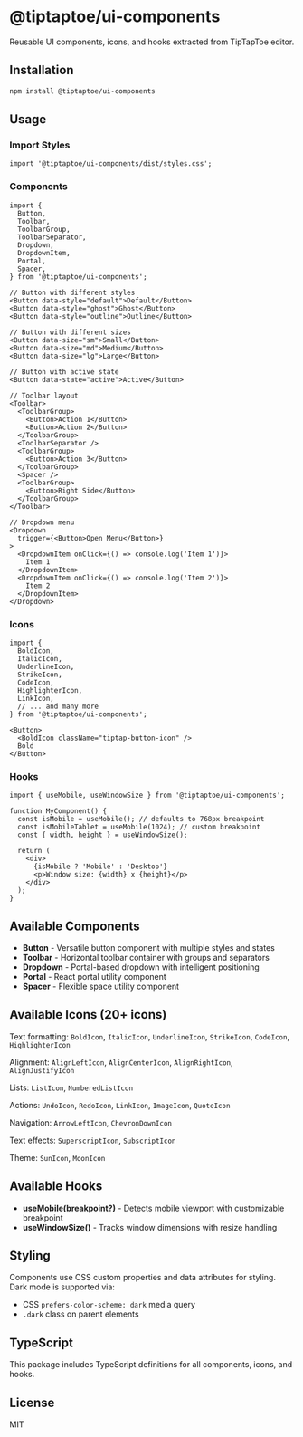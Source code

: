 # @tiptaptoe/ui-components

Reusable UI components, icons, and hooks extracted from TipTapToe editor.

## Installation

```bash
npm install @tiptaptoe/ui-components
```

## Usage

### Import Styles

```tsx
import '@tiptaptoe/ui-components/dist/styles.css';
```

### Components

```tsx
import {
  Button,
  Toolbar,
  ToolbarGroup,
  ToolbarSeparator,
  Dropdown,
  DropdownItem,
  Portal,
  Spacer,
} from '@tiptaptoe/ui-components';

// Button with different styles
<Button data-style="default">Default</Button>
<Button data-style="ghost">Ghost</Button>
<Button data-style="outline">Outline</Button>

// Button with different sizes
<Button data-size="sm">Small</Button>
<Button data-size="md">Medium</Button>
<Button data-size="lg">Large</Button>

// Button with active state
<Button data-state="active">Active</Button>

// Toolbar layout
<Toolbar>
  <ToolbarGroup>
    <Button>Action 1</Button>
    <Button>Action 2</Button>
  </ToolbarGroup>
  <ToolbarSeparator />
  <ToolbarGroup>
    <Button>Action 3</Button>
  </ToolbarGroup>
  <Spacer />
  <ToolbarGroup>
    <Button>Right Side</Button>
  </ToolbarGroup>
</Toolbar>

// Dropdown menu
<Dropdown
  trigger={<Button>Open Menu</Button>}
>
  <DropdownItem onClick={() => console.log('Item 1')}>
    Item 1
  </DropdownItem>
  <DropdownItem onClick={() => console.log('Item 2')}>
    Item 2
  </DropdownItem>
</Dropdown>
```

### Icons

```tsx
import {
  BoldIcon,
  ItalicIcon,
  UnderlineIcon,
  StrikeIcon,
  CodeIcon,
  HighlighterIcon,
  LinkIcon,
  // ... and many more
} from '@tiptaptoe/ui-components';

<Button>
  <BoldIcon className="tiptap-button-icon" />
  Bold
</Button>
```

### Hooks

```tsx
import { useMobile, useWindowSize } from '@tiptaptoe/ui-components';

function MyComponent() {
  const isMobile = useMobile(); // defaults to 768px breakpoint
  const isMobileTablet = useMobile(1024); // custom breakpoint
  const { width, height } = useWindowSize();

  return (
    <div>
      {isMobile ? 'Mobile' : 'Desktop'}
      <p>Window size: {width} x {height}</p>
    </div>
  );
}
```

## Available Components

- **Button** - Versatile button component with multiple styles and states
- **Toolbar** - Horizontal toolbar container with groups and separators
- **Dropdown** - Portal-based dropdown with intelligent positioning
- **Portal** - React portal utility component
- **Spacer** - Flexible space utility component

## Available Icons (20+ icons)

Text formatting: `BoldIcon`, `ItalicIcon`, `UnderlineIcon`, `StrikeIcon`, `CodeIcon`, `HighlighterIcon`

Alignment: `AlignLeftIcon`, `AlignCenterIcon`, `AlignRightIcon`, `AlignJustifyIcon`

Lists: `ListIcon`, `NumberedListIcon`

Actions: `UndoIcon`, `RedoIcon`, `LinkIcon`, `ImageIcon`, `QuoteIcon`

Navigation: `ArrowLeftIcon`, `ChevronDownIcon`

Text effects: `SuperscriptIcon`, `SubscriptIcon`

Theme: `SunIcon`, `MoonIcon`

## Available Hooks

- **useMobile(breakpoint?)** - Detects mobile viewport with customizable breakpoint
- **useWindowSize()** - Tracks window dimensions with resize handling

## Styling

Components use CSS custom properties and data attributes for styling. Dark mode is supported via:
- CSS `prefers-color-scheme: dark` media query
- `.dark` class on parent elements

## TypeScript

This package includes TypeScript definitions for all components, icons, and hooks.

## License

MIT